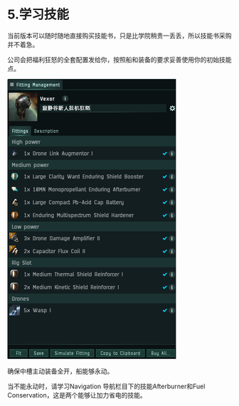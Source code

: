 # 5.学习技能

当前版本可以随时随地直接购买技能书，只是比学院稍贵一丢丢，所以技能书采购并不着急。

公司会把福利狂怒的全套配置发给你，按照船和装备的要求妥善使用你的初始技能点。

![](../.gitbook/assets/vexor_fitting.png)

 确保中槽主动装备全开，船能够永动。

当不能永动时，请学习Navigation 导航栏目下的技能Afterburner和Fuel Conservation，这是两个能够让加力省电的技能。


